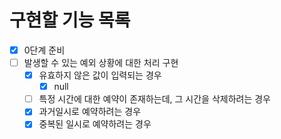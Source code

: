 # 구현할 기능 목록

- [x] 0단계 준비
- [ ] 발생할 수 있는 예외 상황에 대한 처리 구현
    - [x] 유효하지 않은 값이 입력되는 경우
        - [x] null
    - [ ] 특정 시간에 대한 예약이 존재하는데, 그 시간을 삭제하려는 경우
    - [x] 과거일시로 예약하려는 경우
    - [x] 중복된 일시로 예약하려는 경우
